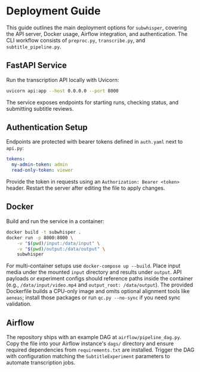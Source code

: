 # Deployment Guide

This guide outlines the main deployment options for `subwhisper`, covering the API server, Docker usage, Airflow integration, and authentication. The CLI workflow consists of `preproc.py`, `transcribe.py`, and `subtitle_pipeline.py`.

## FastAPI Service

Run the transcription API locally with Uvicorn:

```bash
uvicorn api:app --host 0.0.0.0 --port 8000
```

The service exposes endpoints for starting runs, checking status, and submitting subtitle reviews.

## Authentication Setup

Endpoints are protected with bearer tokens defined in `auth.yaml` next to `api.py`:

```yaml
tokens:
  my-admin-token: admin
  read-only-token: viewer
```

Provide the token in requests using an `Authorization: Bearer <token>` header. Restart the server after editing the file to apply changes.

## Docker

Build and run the service in a container:

```bash
docker build -t subwhisper .
docker run -p 8000:8000 \
    -v "$(pwd)/input:/data/input" \
    -v "$(pwd)/output:/data/output" \
    subwhisper
```

For multi-container setups use `docker-compose up --build`. Place input media under the mounted `input` directory and results under `output`. API payloads or experiment configs should reference paths inside the container (e.g., `/data/input/video.mp4` and `output_root: /data/output`). The provided Dockerfile builds a CPU-only image and omits optional alignment tools like `aeneas`; install those packages or run `qc.py --no-sync` if you need sync validation.

## Airflow

The repository ships with an example DAG at `airflow/pipeline_dag.py`. Copy the file into your Airflow instance's `dags/` directory and ensure required dependencies from `requirements.txt` are installed. Trigger the DAG with configuration matching the `SubtitleExperiment` parameters to automate transcription jobs.

